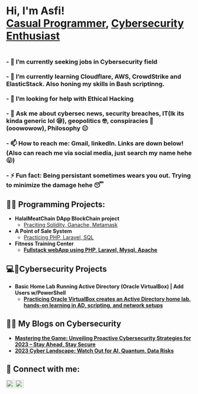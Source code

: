 <h1>Hi, I'm Asfi! <br/><a href="https://github.com/asfi-ahmed">Casual Programmer</a>, <a href="https://www.linkedin.com/in/asfi-ahmed/">Cybersecurity Enthusiast</a></h1>
<h3><br>- 🔭 I’m currently seeking jobs in Cybersecurity field </br>
<br>- 🌱 I’m currently learning Cloudflare, AWS, CrowdStrike and ElasticStack. Also honing my skills in Bash scriptinng. </br>
<br>- 🤔 I’m looking for help with Ethical Hacking </br>
<br>- 💬 Ask me about cybersec news, security breaches, IT(Ik its kinda generic lol 😪), geopolitics 🤓, conspiracies 🤯 (ooowowow), Philosophy 😐 </br>
<br>- 📫 How to reach me: Gmail, linkedIn. Links are down below! (Also can reach me via social media, just search my name hehe 😛)</br>
<br>- ⚡ Fun fact: Being persistant sometimes wears you out. Trying to minimize the damage hehe 😴 </br></h3>
  
<h2>👨‍💻 Programming Projects:</h2>

- <b>HalalMeatChain DApp BlockChain project</b>
  - [Praciting Solidity, Ganache, Metamask](https://github.com/asfi-ahmed/Halal-MeatChain-DApp-Using-Solidity-BlockChain-Project-)
- <b>A Point of Sale System</b>
  - [Practicing PHP, Laravel, SQL](https://github.com/asfi-ahmed/Case-Study-Group_2) <b>
- <b>Fitness Training Center</b>
  - [Fullstack webApp using PHP, Laravel, Mysql, Apache](https://github.com/asfi-ahmed/Final-Project-Group_2)

<h2>💻🔐Cybersecurity Projects</h2>

- <b>Basic Home Lab Running Active Directory (Oracle VirtualBox) | Add Users w/PowerShell</b>
  - [Practicing Oracle VirtualBox creates an Active Directory home lab. hands-on learning in AD, scripting, and network setups](https://github.com/asfi-ahmed/-Basic-Home-Lab-Running-Active-Directory-Oracle-VirtualBox-Add-Users-w-PowerShell)


<h2>📢🔐 My Blogs on Cybersecurity</h2>

- [Mastering the Game: Unveiling Proactive Cybersecurity Strategies for 2023 – Stay Ahead, Stay Secure](https://bit.ly/3v290wY) <b>
- [2023 Cyber Landscape: Watch Out for AI, Quantum, Data Risks](https://asfiuia18.wixsite.com/cybersec-talk-with-a/post/in-the-realm-of-cybersecurity-on-the-horizon-for-2023-we-re-eyeing-potential-risks-associated-with) <b>


<h2> 🤳 Connect with me:</h2>

[<img align="left" alt="AsfiAhmed | LinkedIn" width="22px" src="https://cdn.jsdelivr.net/npm/simple-icons@v3/icons/linkedin.svg" />][linkedin]
[<img align="left" alt="AsfiAhmed | Gmail" width="22px" src="https://cdn.jsdelivr.net/npm/simple-icons@v3/icons/gmail.svg" />][gmail]


[gmail]: asfiuia18@gmail.com
[linkedin]: https://www.linkedin.com/in/asfi-ahmed/

